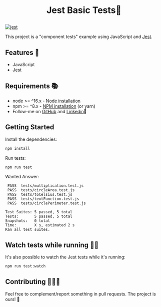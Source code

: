 <h1><p align="center">Jest Basic Tests🧦</p></h1>

[![jest](https://jestjs.io/img/jest-badge.svg)](https://github.com/facebook/jest)


This project is a "component tests" example using JavaScript and [Jest](https://jestjs.io/docs/en/getting-started).

## Features 🧪

-   JavaScript
-   Jest

## Requirements 📚

-   node >= ^16.x - [Node installation](https://nodejs.org/en/download/)
-   npm >= ^8.x - [NPM installation](https://www.npmjs.com/get-npm) (or yarn)
-   Follow-me on [GitHub](https://github.com/zec4o/) and [Linkedin](http://www.linkedin.com.br/in/jose-malty)🤣

## Getting Started

Install the dependencies:

```bash
npm install
```

Run tests:

```bash
npm run test
```

Wanted Answer:

```text
 PASS  tests/multiplication.test.js
 PASS  tests/circleArea.test.js
 PASS  tests/toCelsius.test.js
 PASS  tests/textFunction.test.js
 PASS  tests/circlePerimeter.test.js

Test Suites: 5 passed, 5 total
Tests:       5 passed, 5 total
Snapshots:   0 total
Time:        X s, estimated 2 s
Ran all test suites.
```

## Watch tests while running 👨‍💻

It's also possible to watch the Jest tests while it's running:

```bash
npm run test:watch
```

## Contributing 👨‍💻🤝

Feel free to complement/report something in pull requests. The project is ours! 🤝
